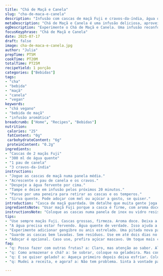 ```yaml
---
title: "Chá de Maçã e Canela"
slug: "cha-de-maca-e-canela"
description: "Infusão com cascas de maçã Fuji e cravos-da-índia, água quente e pau de canela, deixando liberar sabor por 20 minutos. Bebida vegana, sem glúten, sem lactose, sem ovos e sem nozes. A maçã Fuji proporciona aroma doce, o cravo dá um toque picante diferenciado. Preparação simples que aproveita cascas depois do uso, eliminando desperdício. Serve para relaxar, aquecer, hidratar com sabor natural, cor suave e aroma convidativo. Uma bebida alternativa sem cafeína, boa para qualquer hora."
metaDescription: "Chá de Maçã e Canela é uma infusão deliciosa, aproveite cascas de maçã e especiarias quentes. Uma bebida vegana, saudável e sem desperdício."
ogDescription: "Experimente o Chá de Maçã e Canela. Uma infusão reconfortante que usa cascas de maçã e especiarias. Refresque-se de maneira saudável."
focusKeyphrase: "Chá de Maçã e Canela"
date: 2025-07-17
draft: false
image: cha-de-maca-e-canela.jpg
author: "Julia"
prepTime: PT5M
cookTime: PT20M
totalTime: PT25M
recipeYield: 1 porção
categories: ["Bebidas"]
tags:
- "cha"
- "bebida"
- "maçã"
- "canela"
- "vegan"
keywords:
- "chá vegano"
- "bebida de maçã"
- "infusão aromática"
breadcrumb: ["Home", "Recipes", "Bebidas"]
nutrition: 
 calories: "25"
 fatContent: "0g"
 carbohydrateContent: "6g"
 proteinContent: "0.2g"
ingredients:
- "Cascas de 2 maçãs Fuji"
- "300 ml de água quente"
- "1 pau de canela"
- "3 cravos-da-índia"
instructions:
- "Jogue as cascas de maçã numa panela média."
- "Acrescente o pau de canela e os cravos."
- "Despeje a água fervente por cima."
- "Tampe e deixe em infusão pelos próximos 20 minutos."
- "Passe por uma peneira para retirar as cascas e os temperos."
- "Sirva quente. Pode adoçar com mel ou açúcar a gosto, se quiser."
introduction: "Casca de maçã guardada. Um detalhe que muita gente joga fora. Aqui, ela vira bebida. Tem canela, cravo, aroma que desarma o dia. Não é café, não é chá preto. Outra vibe. Varia a cor, muda o cheiro. Calor que abraça. Deixa quieto uns 20 minutos, meio que te chama pra perto. Doce na medida, sem açúcar, só o jeito da manga Fuji. Tua casa vira feira, aroma espalhado, sem pressa, sem frescura. Simples, sem exagero, aproveita o que sobra da fruta. Cruza sabores que ninguém espera. Daria certo com outras frutas, claro. Mas essa é brasileira, de respeito. Bebida que aconchega. Você compra maçã. Depois, nada se perde. Tudo vira tiro de memória afetiva."
ingredientsNote: "Usar maçã Fuji porque a casca é firme, com aroma doce, menos ácida. Cascas finas, evitam amargor. Cravo-da-índia é uma especiaria tradicional, traz toques quentes, combina com canela de pau, que libera lentamente o sabor.O volume da água foi aumentado para 300 ml, garantindo uma infusão mais leve e cheia de nuances. Alterar os ingredientes é uma jogada: cravo substitui a canela comum na dose tradicional, mas aqui ficou junto para um sabor mais complexo. As cascas precisam estar limpas, sem pesticidas, lavadas várias vezes. Não precisa descascar a polpa da maçã para o chá. Infusão longa ajuda a extrair o máximo de sabor destes ingredientes, mas não tanto para não virar amargo. Pode variar de 15 a 25 minutos, dependendo do gosto. Pudera se adicionar anis estrelado, gengibre ou até raspas de limão para variações do mesmo chá. Finalmente, fica vegano, sem lactose, sem glúten, algo que muita gente procura."
instructionsNote: "Coloque as cascas numa panela de inox ou vidro resistente. Junte especiarias inteiras para dar sabor natural. Água deve estar fervendo na hora do preparo, isso ajuda extrair essência das cascas e pau de canela e cravos. Tampar a panela é importante para que não escape o vapor e os aromas fiquem concentrados. Deixar em infusão por uns 20 minutos, mexa de vez em quando para ajudar. Passe numa peneira fina para eliminar todos os sólidos, se quiser pode usar um coador de tecido para garantir limpeza. Adoce só se quiser, pode usar mel da roça ou açúcar mascavo, para um toque brasileiro tradicional. Sirva no copo bonito, aproveite cor e cheiro como festa. Se preferir gelado, deixe esfriar, coloque gelo e ervas frescas (hortelã, por exemplo). Caso conserve na geladeira, toma cuidado para não passar de 24 horas, porque perde aroma. Fácil, rápido, e evita desperdício na cozinha."
tips:
- "Use sempre maçãs Fuji. Cascas grossas, firmeza. Aroma doce. Deixa a bebida com sabor mais intenso. Evite maçãs muito ácidas. Não tenha pressa, deixe em infusão por 20 minutos."
- "A água precisa estar fervendo. Água quente de verdade. Isso ajuda a extrair o sabor das especiarias. Tampe a panela. Vapor é seu amigo, concentra os aromas."
- "Experimente adicionar gengibre ou anis estrelado. Uma pitada nova para a receita. Variar intensifica a experiência. Raspa de limão, frescor. Muda tudo, traz outra pegada."
- "Guarde as cascas bem lavadas. Sem resíduos. Use em até dois dias no máximo. Senão, perdem o sabor. Se fizer em maior quantidade, mantenha na geladeira."
- "Adoçar é opcional. Caso use, prefira açúcar mascavo. Um toque mais complexo. Ou mel, para adoçar naturalmente. Se aquecer, deixe esfriar, pode adicionar gelo."
faq:
- "q: Posso fazer com outras frutas? a: Claro, mas atenção ao sabor. Algumas frutas podem ser amargas. Teste, mas vá com calma."
- "q: Como armazenar o chá? a: Se sobrar, coloque na geladeira. Mas consuma em até 24 horas. Passado isso, perde aroma e qualidade."
- "q: E se quiser gelado? a: Aqueça primeiro depois deixa esfriar. Coloca gelo e ervas frescas. Super refrescante e diferente."
- "q: Mudei a receita, e agora? a: Não tem problema. Sinta à vontade para trocar especiarias. Adicione o que achar interessante. O legal é experimentar."

---
```

